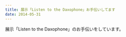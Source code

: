 ```yaml
---
title: 展示「Listen to the Daxophone」お手伝いしてます
date: 2014-05-31
---
```


展示「Listen to the Daxophone」のお手伝いをしています。
